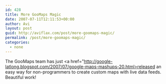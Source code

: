 ```yaml
---
id: 428
title: More GooMaps Magic
date: 2007-07-11T12:11:53+00:00
author: Avi
layout: post
guid: http://aviflax.com/post/more-goomaps-magic/
permalink: /post/more-goomaps-magic/
categories:
  - none
---
```

The GooMaps team has just <a href="http://google-latlong.blogspot.com/2007/07/google-maps-mashups-20.html>released</a> an easy way for non-programmers to create custom maps with live data feeds. Beautiful work!